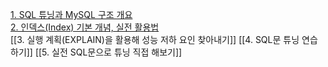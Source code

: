 
[1. SQL 튜닝과 MySQL 구조 개요]()   
[2. 인덱스(Index) 기본 개념, 실전 활용법]()   
[[3. 실행 계획(EXPLAIN)을 활용해 성능 저하 요인 찾아내기]]
[[4. SQL문 튜닝 연습하기]]
[[5. 실전 SQL문으로 튜닝 직접 해보기]]
